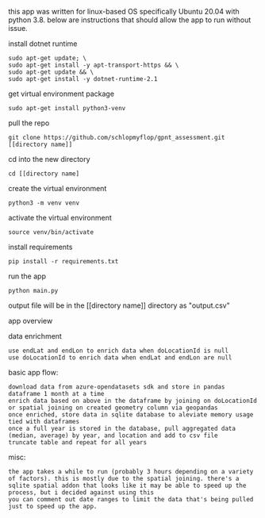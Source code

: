 this app was written for linux-based OS specifically Ubuntu 20.04 with python 3.8. below are instructions that should allow the app to run without issue. 

install dotnet runtime

    sudo apt-get update; \
    sudo apt-get install -y apt-transport-https && \
    sudo apt-get update && \
    sudo apt-get install -y dotnet-runtime-2.1

get virtual environment package

    sudo apt-get install python3-venv

pull the repo

    git clone https://github.com/schlopmyflop/gpnt_assessment.git [[directory name]]

cd into the new directory

    cd [[directory name]

create the virtual environment

    python3 -m venv venv

activate the virtual environment

    source venv/bin/activate

install requirements

    pip install -r requirements.txt

run the app

    python main.py

output file will be in the [[directory name]] directory as "output.csv"

app overview

data enrichment

    use endLat and endLon to enrich data when doLocationId is null
    use doLocationId to enrich data when endLat and endLon are null
basic app flow:

    download data from azure-opendatasets sdk and store in pandas dataframe 1 month at a time
    enrich data based on above in the dataframe by joining on doLocationId or spatial joining on created geometry column via geopandas
    once enriched, store data in sqlite database to aleviate memory usage tied with dataframes
    once a full year is stored in the database, pull aggregated data (median, average) by year, and location and add to csv file
    truncate table and repeat for all years
misc:

    the app takes a while to run (probably 3 hours depending on a variety of factors). this is mostly due to the spatial joining. there's a sqlite spatial addon that looks like it may be able to speed up the process, but i decided against using this
    you can comment out date ranges to limit the data that's being pulled just to speed up the app.
